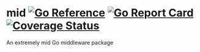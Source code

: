 # mid [![Go Reference](https://pkg.go.dev/badge/github.com/earthboundkid/mid.svg)](https://pkg.go.dev/github.com/earthboundkid/mid) [![Go Report Card](https://goreportcard.com/badge/github.com/earthboundkid/mid)](https://goreportcard.com/report/github.com/earthboundkid/mid) [![Coverage Status](https://coveralls.io/repos/github/earthboundkid/mid/badge.svg)](https://coveralls.io/github/earthboundkid/mid)
An extremely mid Go middleware package
